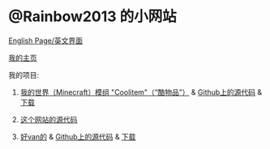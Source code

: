 # @Rainbow2013 的小网站

[English Page/英文界面](/)

[我的主页](https://github.com/rainbow2013)

我的项目:

1. [我的世界（Minecraft）模组 "Coolitem"（“酷物品”）](/cn/projects/coolitem.md) & [Github上的源代码](https://github.com/rainbow2013/coolitem) & [下载](/cn/downloads/coolitem.md)

2. [这个网站的源代码](https://github.com/rainbow2013/rainbow2013.github.io)

3. [好van的](https://www.bilibili.com/video/BV1GJ411x7h7/) & [Github上的源代码](https://www.bilibili.com/video/BV1GJ411x7h7/) & [下载](https://www.bilibili.com/video/BV1GJ411x7h7/) <!-- Fuck -->
